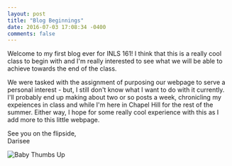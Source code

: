 ```yaml
---
layout: post
title: "Blog Beginnings"
date: 2016-07-03 17:08:34 -0400
comments: false
---
```


Welcome to my first blog ever for INLS 161! I think that this is a really cool class 
to begin with and I'm really interested to see what we will be able to achieve
towards the end of the class.

We were tasked with the assignment of purposing our webpage to serve a personal
interest - but, I still don't know what I want to do with it currently.
I'll probably end up making about two or so posts a week, chronicling my expeiences
in class and while I'm here in Chapel Hill for the rest of the summer. Either
way, I hope for some really cool experience with this as I add more to this
little webpage.

See you on the flipside,
<br>Darisee

![Baby Thumbs Up](https://s-media-cache-ak0.pinimg.com/564x/be/58/c8/be58c8298c9ddb484057ed8a3d94c61d.jpg)